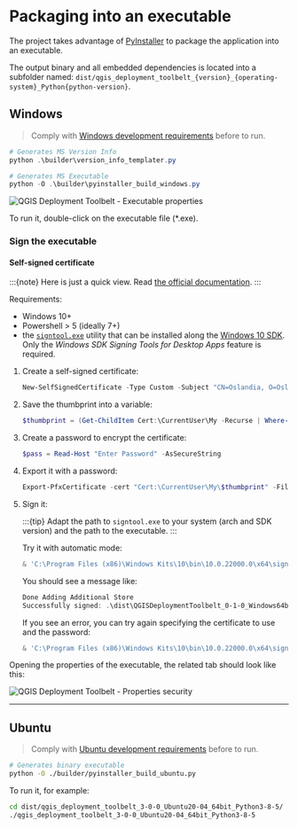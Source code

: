 # Packaging into an executable

The project takes advantage of [PyInstaller](https://pyinstaller.readthedocs.io/) to package the application into an executable.

The output binary and all embedded dependencies is located into a subfolder named: `dist/qgis_deployment_toolbelt_{version}_{operating-system}_Python{python-version}`.

## Windows

> Comply with [Windows development requirements](windows) before to run.

```powershell
# Generates MS Version Info
python .\builder\version_info_templater.py

# Generates MS Executable
python -O .\builder\pyinstaller_build_windows.py
```

![QGIS Deployment Toolbelt - Executable properties](/static/executable_windows_properties_details.png)

To run it, double-click on the executable file (*.exe).

### Sign the executable

#### Self-signed certificate

:::{note}
Here is just a quick view. Read [the official documentation](https://docs.microsoft.com/en-us/windows/msix/package/create-certificate-package-signing).
:::

Requirements:

- Windows 10+
- Powershell > 5 (ideally 7+)
- the [`signtool.exe`](https://aka.ms/signtool) utility that can be installed along the [Windows 10 SDK](https://developer.microsoft.com/windows/downloads/windows-10-sdk/). Only the *Windows SDK Signing Tools for Desktop Apps* feature is required.

1. Create a self-signed certificate:

    ```powershell
    New-SelfSignedCertificate -Type Custom -Subject "CN=Oslandia, O=Oslandia, C=FR" -KeyUsage DigitalSignature -FriendlyName "QGIS Deployment Toolbelt" -CertStoreLocation "Cert:\CurrentUser\My" -TextExtension @("2.5.29.37={text}1.3.6.1.5.5.7.3.3", "2.5.29.19={text}")
    ```

1. Save the thumbprint into a variable:

    ```powershell
    $thumbprint = (Get-ChildItem Cert:\CurrentUser\My -Recurse | Where-Object { $_.FriendlyName -like "QGIS Deployment*" }).Thumbprint
    ```

1. Create a password to encrypt the certificate:

    ```powershell
    $pass = Read-Host "Enter Password" -AsSecureString
    ```

1. Export it with a password:

    ```powershell
    Export-PfxCertificate -cert "Cert:\CurrentUser\My\$thumbprint" -FilePath ssc_oslandia_qdeploymenttoolbelt.pfx -Password $pass
    ```

1. Sign it:

    :::{tip}
    Adapt the path to `signtool.exe` to your system (arch and SDK version) and the path to the executable.
    :::

    Try it with automatic mode:

    ```powershell
    & 'C:\Program Files (x86)\Windows Kits\10\bin\10.0.22000.0\x64\signtool.exe' sign /a /fd SHA256 /td SHA256 /tr http://timestamp.comodoca.com/rfc3161 .\dist\QGISDeploymentToolbelt_0-1-0_Windows64bit_Python3-8.exe
    ```

    You should see a message like:

    ```powershell
    Done Adding Additional Store
    Successfully signed: .\dist\QGISDeploymentToolbelt_0-1-0_Windows64bit_Python3-8.exe
    ```

    If you see an error, you can try again specifying the certificate to use and the password:

    ```powershell
    & 'C:\Program Files (x86)\Windows Kits\10\bin\10.0.22000.0\x64\signtool.exe' sign /a /fd SHA256 /f ssc_oslandia_qdeploymenttoolbelt.pfx /P $pass /td SHA256 /tr http://timestamp.comodoca.com/rfc3161  
    ```

Opening the properties of the executable, the related tab should look like this:

![QGIS Deployment Toolbelt - Properties security](/static/executable_windows_properties_signed.png)

----

## Ubuntu

> Comply with [Ubuntu development requirements](ubuntu) before to run.

```bash
# Generates binary executable
python -O ./builder/pyinstaller_build_ubuntu.py
```

To run it, for example:

```bash
cd dist/qgis_deployment_toolbelt_3-0-0_Ubuntu20-04_64bit_Python3-8-5/
./qgis_deployment_toolbelt_3-0-0_Ubuntu20-04_64bit_Python3-8-5
```

